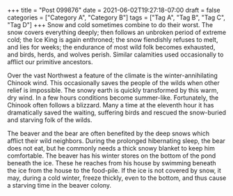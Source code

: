 +++
title = "Post 099876"
date = 2021-06-02T19:27:18-07:00
draft = false
categories = ["Category A", "Category B"]
tags = ["Tag A", "Tag B", "Tag C", "Tag D"]
+++
Snow and cold sometimes combine to do their worst. The snow covers everything deeply; then follows an unbroken period of extreme cold; the Ice King is again enthroned; the snow fiendishly refuses to melt, and lies for weeks; the endurance of most wild folk becomes exhausted, and birds, herds, and wolves perish. Similar calamities used occasionally to afflict our primitive ancestors.

Over the vast Northwest a feature of the climate is the winter-annihilating Chinook wind. This occasionally saves the people of the wilds when other relief is impossible. The snowy earth is quickly transformed by this warm, dry wind. In a few hours conditions become summer-like. Fortunately, the Chinook often follows a blizzard. Many a time at the eleventh hour it has dramatically saved the waiting, suffering birds and rescued the snow-buried and starving folk of the wilds.

The beaver and the bear are often benefited by the deep snows which afflict their wild neighbors. During the prolonged hibernating sleep, the bear does not eat, but he commonly needs a thick snowy blanket to keep him comfortable. The beaver has his winter stores on the bottom of the pond beneath the ice. These he reaches from his house by swimming beneath the ice from the house to the food-pile. If the ice is not covered by snow, it may, during a cold winter, freeze thickly, even to the bottom, and thus cause a starving time in the beaver colony.
